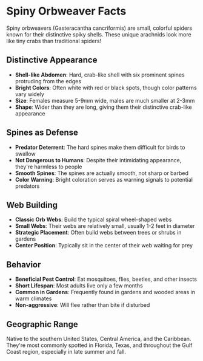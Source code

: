 # Spiny Orbweaver Facts

Spiny orbweavers (Gasteracantha cancriformis) are small, colorful spiders known for their distinctive spiky shells. These unique arachnids look more like tiny crabs than traditional spiders!

## Distinctive Appearance

- **Shell-like Abdomen**: Hard, crab-like shell with six prominent spines protruding from the edges
- **Bright Colors**: Often white with red or black spots, though color patterns vary widely
- **Size**: Females measure 5-9mm wide, males are much smaller at 2-3mm
- **Shape**: Wider than they are long, giving them their distinctive crab-like appearance

## Spines as Defense

- **Predator Deterrent**: The hard spines make them difficult for birds to swallow
- **Not Dangerous to Humans**: Despite their intimidating appearance, they're harmless to people
- **Smooth Spines**: The spines are actually smooth, not sharp or barbed
- **Color Warning**: Bright coloration serves as warning signals to potential predators

## Web Building

- **Classic Orb Webs**: Build the typical spiral wheel-shaped webs
- **Small Webs**: Their webs are relatively small, usually 1-2 feet in diameter
- **Strategic Placement**: Often build webs between trees or shrubs in gardens
- **Center Position**: Typically sit in the center of their web waiting for prey

## Behavior

- **Beneficial Pest Control**: Eat mosquitoes, flies, beetles, and other insects
- **Short Lifespan**: Most adults live only a few months
- **Common in Gardens**: Frequently found in gardens and wooded areas in warm climates
- **Non-aggressive**: Will flee rather than bite if disturbed

## Geographic Range

Native to the southern United States, Central America, and the Caribbean. They're most commonly spotted in Florida, Texas, and throughout the Gulf Coast region, especially in late summer and fall.
